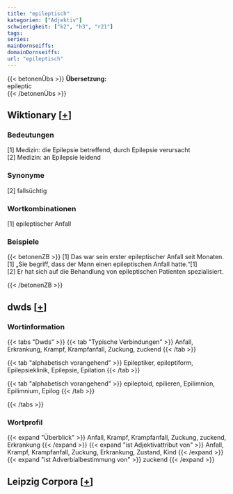 ```yaml
---
title: "epileptisch"
kategorien: ["Adjektiv"]
schwierigkeit: ["k2", "h3", "r21"]
tags:
series:
mainDornseiffs:
domainDornseiffs:
url: "epileptisch"
---
```


{{< betonenÜbs >}}
**Übersetzung:**  
epileptic  
{{< /betonenÜbs >}}

## Wiktionary [[+](https://de.wiktionary.org/wiki/epileptisch)]

### Bedeutungen
[1] Medizin: die Epilepsie betreffend, durch Epilepsie verursacht  
[2] Medizin: an Epilepsie leidend  

### Synonyme
[2] fallsüchtig  

### Wortkombinationen
[1] epileptischer Anfall  

### Beispiele
{{< betonenZB >}}
[1] Das war sein erster epileptischer Anfall seit Monaten.  
[1] „Sie begriff, dass der Mann einen epileptischen Anfall hatte.“[1]  
[2] Er hat sich auf die Behandlung von epileptischen Patienten spezialisiert.  

{{< /betonenZB >}}


## dwds [[+](https://www.dwds.de/wb/epileptisch)]

### Wortinformation
{{< tabs "Dwds" >}}
{{< tab "Typische Verbindungen" >}}
Anfall, Erkrankung, Krampf, Krampfanfall, Zuckung, zuckend
{{< /tab >}}

{{< tab "alphabetisch vorangehend" >}}
Epileptiker, epileptiform, Epilepsieklinik, Epilepsie, Epilation
{{< /tab >}}

{{< tab "alphabetisch vorangehend" >}}
epileptoid, epilieren, Epilimnion, Epilimnium, Epilog
{{< /tab >}}

{{< /tabs >}}

### Wortprofil
{{< expand "Überblick" >}} Anfall, Krampf, Krampfanfall, Zuckung, zuckend, Erkrankung {{< /expand >}}
{{< expand "ist Adjektivattribut von" >}} Anfall, Krampf, Krampfanfall, Zuckung, Erkrankung, Zustand, Kind {{< /expand >}}
{{< expand "ist Adverbialbestimmung von" >}} zuckend {{< /expand >}}

## Leipzig Corpora [[+](https://corpora.uni-leipzig.de/en/res?word=epileptisch&corpusId=deu_newscrawl-public_2018)]

